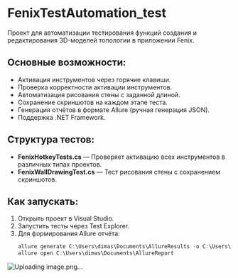 # FenixTestAutomation_test
Проект для автоматизации тестирования функций создания и редактирования 3D-моделей топологии в приложении Fenix.  

## Основные возможности:
- Активация инструментов через горячие клавиши.
- Проверка корректности активации инструментов.
- Автоматизация рисования стены с заданной длиной.
- Сохранение скриншотов на каждом этапе теста.
- Генерация отчётов в формате Allure (ручная генерация JSON).
- Поддержка .NET Framework.

## Структура тестов:
- **FenixHotkeyTests.cs** — Проверяет активацию всех инструментов в различных типах проектов.
- **FenixWallDrawingTest.cs** — Тест рисования стены с сохранением скриншотов.

## Как запускать:
1. Открыть проект в Visual Studio.
2. Запустить тесты через Test Explorer.
3. Для формирования Allure отчёта:
   ```powershell
   allure generate C:\Users\dimas\Documents\AllureResults -o C:\Users\dimas\Documents\AllureReport --clean
   allure open C:\Users\dimas\Documents\AllureReport
   
![Uploading image.png…]()
